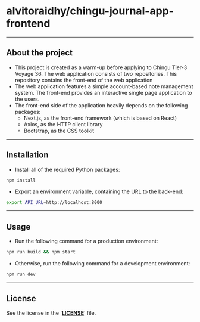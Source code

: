 <!-- markdownlint-disable MD032 MD033-->

# **alvitoraidhy/chingu-journal-app-frontend**

---

## **About the project**

* This project is created as a warm-up before applying to Chingu Tier-3 Voyage 36. The web application consists of two repositories. This repository contains the front-end of the web application
* The web application features a simple account-based note management system. The front-end provides an interactive single page application to the users.
* The front-end side of the application heavily depends on the following packages:
    + Next.js, as the front-end framework (which is based on React)
    + Axios, as the HTTP client library
    + Bootstrap, as the CSS toolkit

---

## **Installation**

- Install all of the required Python
  packages:

```sh
npm install
```

- Export an environment variable, containing the URL to the back-end:

```sh
export API_URL=http://localhost:8000
```

---

## **Usage**

- Run the following command for a production environment:

```sh
npm run build && npm start
```

- Otherwise, run the following command for a development environment:

```sh
npm run dev
```

---

## **License**

See the license in the '**[LICENSE](LICENSE)**' file.
